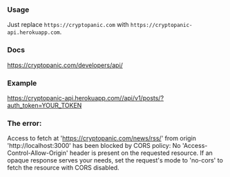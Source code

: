 ### Usage

Just replace `https://cryptopanic.com` with `https://cryptopanic-api.herokuapp.com`.


### Docs

https://cryptopanic.com/developers/api/


### Example

https://cryptopanic-api.herokuapp.com//api/v1/posts/?auth_token=YOUR_TOKEN


### The error:

Access to fetch at 'https://cryptopanic.com/news/rss/' from origin 'http://localhost:3000' has been blocked by CORS policy: No 'Access-Control-Allow-Origin' header is present on the requested resource. If an opaque response serves your needs, set the request's mode to 'no-cors' to fetch the resource with CORS disabled.